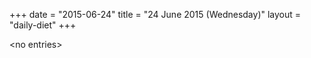 +++
date = "2015-06-24"
title = "24 June 2015 (Wednesday)"
layout = "daily-diet"
+++

\<no entries\>